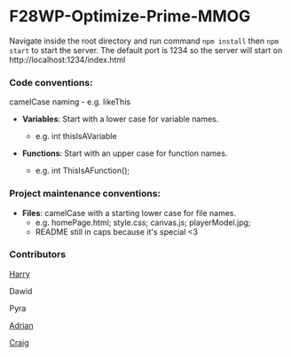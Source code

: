 # F28WP-Optimize-Prime-MMOG

Navigate inside the root directory and run command ```npm install``` then ```npm start``` to start the server.
The default port is 1234 so the server will start on http://localhost:1234/index.html

### Code conventions:

camelCase naming - e.g. likeThis

- **Variables**: Start with a lower case for variable names.
  - e.g. int thisIsAVariable
  
- **Functions**: Start with an upper case for function names.
  - e.g. int ThisIsAFunction();

### Project maintenance conventions:

- **Files**: camelCase with a starting lower case for file names.
    - e.g. homePage.html; style.css; canvas.js; playerModel.jpg; 
    - README still in caps because it's special <3

### Contributors

[Harry](https://github.com/N0m0turtle)

Dawid

Pyra

[Adrian](https://github.com/Adee1499)

[Craig](https://github.com/craigm2013)
